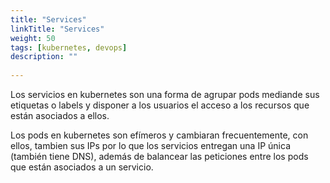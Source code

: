 ```yaml
---
title: "Services"
linkTitle: "Services"
weight: 50 
tags: [kubernetes, devops]
description: "" 
    
---
```


Los servicios en kubernetes son una forma de agrupar pods mediande sus etiquetas o labels y disponer a los usuarios
el acceso a los recursos que están asociados a ellos.

Los pods en kubernetes son efímeros y cambiaran frecuentemente, con ellos, tambien sus IPs por lo que los servicios entregan una IP
única (también tiene DNS), además de balancear las peticiones entre los pods que están asociados a un servicio.
